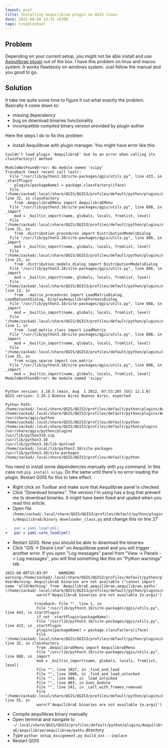 ```yaml
---
layout: post
title: Installing Aequilibrae plugin on QGIS linux
date: 2022-08-08 14:33 +0700
tags: troubleshoot
---
```


## Problem
Depending on your current setup, you might not be able install and use [Aequilibrae plugin](https://plugins.qgis.org/plugins/AequilibraE/) out of the box. I have this problem on linux and macos system. It works flawlessly on windows system. Just follow the manual and you good to go.

## Solution
It take me quite some time to figure it out what exactly the problem. Basically it come down to:
- missing dependency
- bug on download binaries functionality
- incompatible compiled binary version provided by plugin author

Here the steps I do to fix this problem
- Install Aequilibrae with plugin manager. You might have error like this

```
Couldn't load plugin 'AequilibraE' due to an error when calling its classFactory() method 

ModuleNotFoundError: No module named 'scipy' 
Traceback (most recent call last):
  File "/usr/lib/python3.10/site-packages/qgis/utils.py", line 423, in _startPlugin
    plugins[packageName] = package.classFactory(iface)
  File "/home/zackad/.local/share/QGIS/QGIS3/profiles/default/python/plugins/AequilibraE/__init__.py", line 32, in classFactory
    from .AequilibraEMenu import AequilibraEMenu
  File "/usr/lib/python3.10/site-packages/qgis/utils.py", line 888, in _import
    mod = _builtin_import(name, globals, locals, fromlist, level)
  File "/home/zackad/.local/share/QGIS/QGIS3/profiles/default/python/plugins/AequilibraE/AequilibraEMenu.py", line 31, in 
    from .distribution_procedures import DistributionModelsDialog
  File "/usr/lib/python3.10/site-packages/qgis/utils.py", line 888, in _import
    mod = _builtin_import(name, globals, locals, fromlist, level)
  File "/home/zackad/.local/share/QGIS/QGIS3/profiles/default/python/plugins/AequilibraE/distribution_procedures/__init__.py", line 21, in 
    from .distribution_models_dialog import DistributionModelsDialog
  File "/usr/lib/python3.10/site-packages/qgis/utils.py", line 888, in _import
    mod = _builtin_import(name, globals, locals, fromlist, level)
  File "/home/zackad/.local/share/QGIS/QGIS3/profiles/default/python/plugins/AequilibraE/distribution_procedures/distribution_models_dialog.py", line 13, in 
    from ..matrix_procedures import LoadMatrixDialog, LoadDatasetDialog, DisplayAequilibraEFormatsDialog
  File "/usr/lib/python3.10/site-packages/qgis/utils.py", line 888, in _import
    mod = _builtin_import(name, globals, locals, fromlist, level)
  File "/home/zackad/.local/share/QGIS/QGIS3/profiles/default/python/plugins/AequilibraE/matrix_procedures/__init__.py", line 1, in 
    from .load_matrix_class import LoadMatrix
  File "/usr/lib/python3.10/site-packages/qgis/utils.py", line 888, in _import
    mod = _builtin_import(name, globals, locals, fromlist, level)
  File "/home/zackad/.local/share/QGIS/QGIS3/profiles/default/python/plugins/AequilibraE/matrix_procedures/load_matrix_class.py", line 25, in 
    from scipy.sparse import coo_matrix
  File "/usr/lib/python3.10/site-packages/qgis/utils.py", line 888, in _import
    mod = _builtin_import(name, globals, locals, fromlist, level)
ModuleNotFoundError: No module named 'scipy'


Python version: 3.10.5 (main, Aug  1 2022, 07:53:20) [GCC 12.1.0] 
QGIS version: 3.26.1-Buenos Aires Buenos Aires, exported 

Python Path:
/home/zackad/.local/share/QGIS/QGIS3/profiles/default/python/plugins/AequilibraE/aequilibrae
/home/zackad/.local/share/QGIS/QGIS3/profiles/default/python/plugins/AequilibraE/aequilibrae
/usr/share/qgis/python
/home/zackad/.local/share/QGIS/QGIS3/profiles/default/python
/home/zackad/.local/share/QGIS/QGIS3/profiles/default/python/plugins
/usr/share/qgis/python/plugins
/usr/lib/python310.zip
/usr/lib/python3.10
/usr/lib/python3.10/lib-dynload
/home/zackad/.local/lib/python3.10/site-packages
/usr/lib/python3.10/site-packages
/home/zackad/.local/share/QGIS/QGIS3/profiles/default/python
```

You need to install some dependencies manually with `pip` command. In this case run `pip install scipy`. Do the same until there's no error loading the plugin. Restart QGIS for this to take effect.

- Right click on Toolbar and make sure that Aequilibrae panel is checked
- Click "Download binaries". The version I'm using has a bug that prevent me to download binaries. It might have been fixed and upated when you read this article.
- Open file `/home/zackad/.local/share/QGIS/QGIS3/profiles/default/python/plugins/AequilibraE/binary_downloader_class.py` and change this on line 27

```diff
-   par = yaml.load(yml)
+   par = yaml.safe_load(yml)
```

- Restart QGIS. Now you should be able to download the binaries
- Click "GIS -> Desire Line" on Aequilibrae panel and you will trigger another error. If you open "Log messages" panel from "View -> Panels -> Log messages", you will find something like this on "Python warnings" tab.

```
2022-08-08T15:03:07     WARNING    warning:/home/zackad/.local/share/QGIS/QGIS3/profiles/default/python/plugins/AequilibraE/AequilibraEMenu.py:55: UserWarning: AequilibraE binaries are not available ("cannot import name 'allOrNothing' from 'AequilibraE.aequilibrae.aequilibrae.paths' (/home/zackad/.local/share/QGIS/QGIS3/profiles/default/python/plugins/AequilibraE/aequilibrae/aequilibrae/paths/__init__.py)",)
              warn(f'AequilibraE binaries are not available {e.args}')

             traceback: File "", line 1, in 
              File "/usr/lib/python3.10/site-packages/qgis/utils.py", line 443, in startPlugin
              if not _startPlugin(packageName):
              File "/usr/lib/python3.10/site-packages/qgis/utils.py", line 423, in _startPlugin
              plugins[packageName] = package.classFactory(iface)
              File "/home/zackad/.local/share/QGIS/QGIS3/profiles/default/python/plugins/AequilibraE/__init__.py", line 32, in classFactory
              from .AequilibraEMenu import AequilibraEMenu
              File "/usr/lib/python3.10/site-packages/qgis/utils.py", line 888, in _import
              mod = _builtin_import(name, globals, locals, fromlist, level)
              File "", line 1027, in _find_and_load
              File "", line 1006, in _find_and_load_unlocked
              File "", line 688, in _load_unlocked
              File "", line 883, in exec_module
              File "", line 241, in _call_with_frames_removed
              File "/home/zackad/.local/share/QGIS/QGIS3/profiles/default/python/plugins/AequilibraE/AequilibraEMenu.py", line 55, in 
              warn(f'AequilibraE binaries are not available {e.args}')
```

- Compile aequilibrae binary manually
- Open terminal and navigate to `~/.local/share/QGIS/QGIS3/profiles/default/python/plugins/AequilibraE/aequilibrae/aequilibrae/paths` directory
- Type `python setup_Assignment.py build_ext --inplace`
- Restart QGIS
